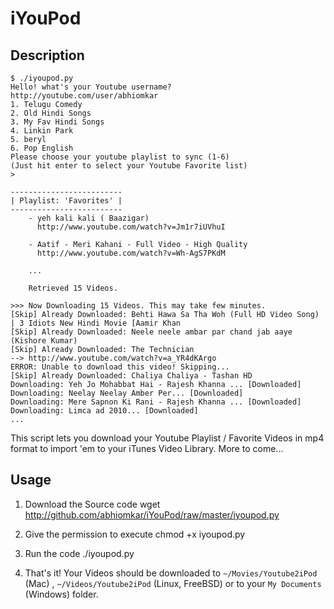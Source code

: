 iYouPod
=======

Description
-----------
	$ ./iyoupod.py                                                                                        
	Hello! what's your Youtube username?
	http://youtube.com/user/abhiomkar
	1. Telugu Comedy
	2. Old Hindi Songs
	3. My Fav Hindi Songs
	4. Linkin Park
	5. beryl
	6. Pop English
	Please choose your youtube playlist to sync (1-6)
	(Just hit enter to select your Youtube Favorite list)
	> 

	-------------------------
	| Playlist: 'Favorites' |
	-------------------------
		- yeh kali kali ( Baazigar)
		  http://www.youtube.com/watch?v=Jm1r7iUVhuI

		- Aatif - Meri Kahani - Full Video - High Quality
		  http://www.youtube.com/watch?v=Wh-AgS7PKdM

		...
		
		Retrieved 15 Videos.

	>>> Now Downloading 15 Videos. This may take few minutes.
	[Skip] Already Downloaded: Behti Hawa Sa Tha Woh (Full HD Video Song) | 3 Idiots New Hindi Movie [Aamir Khan 
	[Skip] Already Downloaded: Neele neele ambar par chand jab aaye (Kishore Kumar)
	[Skip] Already Downloaded: The Technician
	--> http://www.youtube.com/watch?v=a_YR4dKArgo
	ERROR: Unable to download this video! Skipping...
	[Skip] Already Downloaded: Chaliya Chaliya - Tashan HD
	Downloading: Yeh Jo Mohabbat Hai - Rajesh Khanna ... [Downloaded]
	Downloading: Neelay Neelay Amber Per... [Downloaded]
	Downloading: Mere Sapnon Ki Rani - Rajesh Khanna ... [Downloaded]
	Downloading: Limca ad 2010... [Downloaded]
	...

	
This script lets you download your Youtube Playlist / Favorite Videos in mp4 format to import 'em to your iTunes Video Library.
More to come...

Usage
-----

1. Download the Source code
	wget http://github.com/abhiomkar/iYouPod/raw/master/iyoupod.py

2. Give the permission to execute
	chmod +x iyoupod.py

3. Run the code
	./iyoupod.py

4. That's it! Your Videos should be downloaded to `~/Movies/Youtube2iPod` (Mac) , `~/Videos/Youtube2iPod` (Linux, FreeBSD) or to your `My Documents` (Windows) folder.
